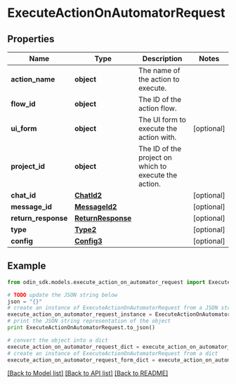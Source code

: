 # ExecuteActionOnAutomatorRequest


## Properties

Name | Type | Description | Notes
------------ | ------------- | ------------- | -------------
**action_name** | **object** | The name of the action to execute. | 
**flow_id** | **object** | The ID of the action flow. | 
**ui_form** | **object** | The UI form to execute the action with. | [optional] 
**project_id** | **object** | The ID of the project on which to execute the action. | 
**chat_id** | [**ChatId2**](ChatId2.md) |  | [optional] 
**message_id** | [**MessageId2**](MessageId2.md) |  | [optional] 
**return_response** | [**ReturnResponse**](ReturnResponse.md) |  | [optional] 
**type** | [**Type2**](Type2.md) |  | [optional] 
**config** | [**Config3**](Config3.md) |  | [optional] 

## Example

```python
from odin_sdk.models.execute_action_on_automator_request import ExecuteActionOnAutomatorRequest

# TODO update the JSON string below
json = "{}"
# create an instance of ExecuteActionOnAutomatorRequest from a JSON string
execute_action_on_automator_request_instance = ExecuteActionOnAutomatorRequest.from_json(json)
# print the JSON string representation of the object
print ExecuteActionOnAutomatorRequest.to_json()

# convert the object into a dict
execute_action_on_automator_request_dict = execute_action_on_automator_request_instance.to_dict()
# create an instance of ExecuteActionOnAutomatorRequest from a dict
execute_action_on_automator_request_form_dict = execute_action_on_automator_request.from_dict(execute_action_on_automator_request_dict)
```
[[Back to Model list]](../README.md#documentation-for-models) [[Back to API list]](../README.md#documentation-for-api-endpoints) [[Back to README]](../README.md)


